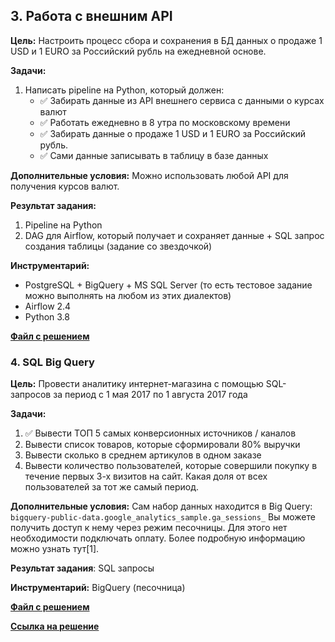 ## 3. Работа с внешним API

**Цель:** 
Настроить процесс сбора и сохранения в БД данных о продаже 1 USD и 1 EURO за Российский рубль на ежедневной основе.

**Задачи:**
1. Написать pipeline на Python, который должен:
   * ✅ Забирать данные из API внешнего сервиса с данными о курсах валют
   * ✅ Работать ежедневно в 8 утра по московскому времени
   * ✅ Забирать данные о продаже 1 USD и 1 EURO за Российский рубль. 
   * ✅ Сами данные записывать в таблицу в базе данных 

**Дополнительные условия:**
Можно использовать любой API для получения курсов валют.

**Результат задания:**
1. Pipeline на Python
2. DAG для Airflow, который получает и сохраняет данные + SQL запрос создания таблицы (задание со звездочкой)

**Инструментарий:**
* PostgreSQL + BigQuery + MS SQL Server (то есть тестовое задание можно выполнять на любом из этих диалектов)
* Airflow 2.4
* Python 3.8

**[Файл с решением](https://github.com/MaximKotov-2022/SEB-TZ/blob/master/main_3.py)**


### 4. SQL Big Query

**Цель:**
Провести аналитику интернет-магазина с помощью SQL-запросов за период с 1 мая 2017 по 1 августа 2017 года

**Задачи:**
1. ✅ Вывести ТОП 5 самых конверсионных источников / каналов  
2. Вывести список товаров, которые сформировали 80% выручки
3. Вывести сколько в среднем артикулов в одном заказе
4. Вывести количество пользователей, которые совершили покупку в течение первых 3-х визитов на сайт. Какая доля от всех пользователей за тот же самый период.

**Дополнительные условия:**
Сам набор данных находится в Big Query: `bigquery-public-data.google_analytics_sample.ga_sessions_`
Вы можете получить доступ к нему через режим песочницы. Для этого нет необходимости подключать оплату. Более подробную информацию можно узнать тут[1].

**Результат задания**: SQL запросы

**Инструментарий:**
BigQuery (песочница)

**[Файл с решением](https://github.com/MaximKotov-2022/SEB-TZ/blob/master/main_4.sql)**

**[Ссылка на решение](https://console.cloud.google.com/bigquery?sq=481397961595:a4742fef0f7b40b58c34db2239988ec1)**
